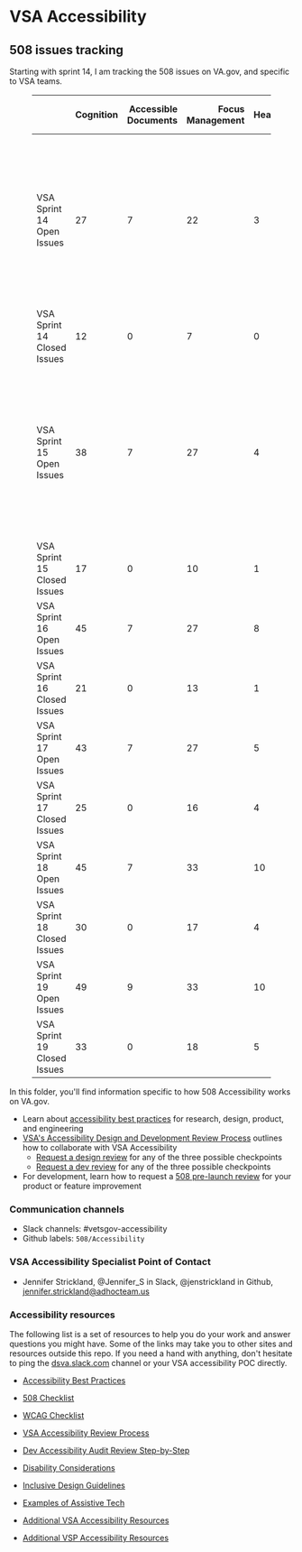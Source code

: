 # VSA Accessibility 

## 508 issues tracking

Starting with sprint 14, I am tracking the 508 issues on VA.gov, and specific to VSA teams. 

<figure>
  <table style="text-align:left">
    <thead>
      <tr style="text-align:left">
        <th style="text-align:left; width:100px;">&nbsp;</th>
        <th style="text-align:right">Cognition</th>
        <th style="text-align:right">Accessible Documents</th>
        <th style="text-align:right">Focus Management</th>
        <th style="text-align:right">Headings</th>
        <th style="text-align:right">Mobile Design</th>
        <th style="text-align:right">Semantic Markup</th>
        <th style="text-align:right">Top issues Total</th>
        <th style="text-align:left">&nbsp;</th>
        <th style="text-align:left">All 508/Accessibility issues</th>
        <th style="text-align:left">&nbsp;</th>
      </tr>
    </thead>
<tbody>
  <tr>
    <td>VSA Sprint 14 Open Issues</td>
    <td>27</td>
    <td>7</td>
    <td>22</td>
    <td>3</td>
    <td>8</td>
    <td>22</td>
    <td>89</td>
    <td>&nbsp;</td>
    <td>137 Open, including accessibility review requests</td>
    <td><a href='https://github.com/department-of-veterans-affairs/va.gov-team/blob/master/platform/accessibility/508-product-review-list.md'>The oldest issues have been open since June 18, 2019, and there are 12 of them.</a></td>
  </tr>
  <tr>
    <td>VSA Sprint 14 Closed Issues</td>
    <td>12</td>
    <td>0</td>
    <td>7</td>
    <td>0</td>
    <td>3</td>
    <td>3</td>
    <td>25</td>
    <td>&nbsp;</td>
    <td>&nbsp;</td>
    <td>&nbsp;</td>
  </tr>
  <tr>
  <td>VSA Sprint 15 Open Issues</td>
  <td>38</td>
  <td>7</td>
  <td>27</td>
  <td>4</td>
  <td>9</td>
  <td>28</td>
  <td>113</td>
  <td>&nbsp;</td>
  <td>165 Open, including review requests</td>
  <td><a href='https://github.com/department-of-veterans-affairs/va.gov-team/blob/master/platform/accessibility/508-product-review-list.md'>The oldest issues have been open since June 18, 2019, and there are 12 of them.</a></td>
  </tr>
  <tr>
    <td>VSA Sprint 15 Closed Issues</td>
    <td>17</td>
    <td>0</td>
    <td>10</td>
    <td>1</td>
    <td>3</td>
    <td>3</td>
    <td>34</td>
    <td>&nbsp;</td>
    <td>&nbsp;</td>
    <td>&nbsp;</td>
  </tr>
  <tr>
  <td>VSA Sprint 16 Open Issues</td>
  <td>45</td>
  <td>7</td>
  <td>27</td>
  <td>8</td>
  <td>10</td>
  <td>28</td>
  <td>125</td>
  <td>&nbsp;</td>
  <td>185 Open | 238 Closed</td>
  <td>&nbsp;</td>
  </tr>
  <tr>
  <td>VSA Sprint 16 Closed Issues</td><td>21</td><td>0</td>
  <td>13</td>
  <td>1</td>
  <td>4</td>
  <td>6</td>
  <td>45</td>
  <td>&nbsp;</td>
  <td>&nbsp;</td>
  <td>&nbsp;</td>
  </tr>
  <tr>
  <td>VSA Sprint 17 Open Issues</td>
  <td>43</td>
  <td>7</td>
  <td>27</td>
  <td>5</td>
  <td>10</td>
  <td>28</td>
  <td>120</td>
  <td>&nbsp;</td>
  <td>191 Open | 258 Closed</td>
  <td>&nbsp;</td>
  </tr>
  <tr>
    <td>VSA Sprint 17 Closed Issues</td>
    <td>25</td>
    <td>0</td>
    <td>16</td>
    <td>4</td>
    <td>5</td>
    <td>7</td>
    <td>57</td>
    <td>&nbsp;</td>
    <td>&nbsp;</td><td>&nbsp;</td>
  </tr>
  <tr>
  <td>VSA Sprint 18 Open Issues</td>
    <td>45</td>
    <td>7</td>
    <td>33</td>
    <td>10</td>
    <td>11</td>
    <td>41</td>
    <td>147</td>
    <td>&nbsp;</td>
    <td>239 Open (98 VSA) | 284 Closed (55 VSA)</td>
    <td>&nbsp;</td>
  </tr>
  <tr>
  <td>VSA Sprint 18 Closed Issues</td>
  <td>30</td>
  <td>0</td>
  <td>17</td>
  <td>4</td>
  <td>5</td>
  <td>9</td>
  <td>65</td>
  <td>&nbsp;</td>
  <td>&nbsp;</td>
  <td>&nbsp;</td>
  </tr>
  <tr>
  <td>VSA Sprint 19 Open Issues</td>
    <td>49</td>
    <td>9</td>
    <td>33</td>
    <td>10</td>
    <td>12</td><td>41</td>
    <td>154</td>
    <td>&nbsp;</td>
    <td>246 Open (101 VSA) | 297 Closed (56 VSA)</td>
    <td>&nbsp;</td>
  </tr>
  <tr>
  <td>VSA Sprint 19 Closed Issues</td>
  <td>33</td>
  <td>0</td>
  <td>18</td>
  <td>5</td>
  <td>5</td>
  <td>9</td>
  <td>70</td>
  <td>&nbsp;</td>
  <td>&nbsp;</td>
  <td>&nbsp;</td>
  </tr>
</tbody>
</table>
</figure>



In this folder, you'll find information specific to how 508 Accessibility works on VA.gov.

* Learn about [accessibility best practices](https://github.com/department-of-veterans-affairs/va.gov-team/blob/master/platform/accessibility/508-accessibility-best-practices.md) for research, design, product, and engineering
* [VSA's Accessibility Design and Development Review Process](https://github.com/department-of-veterans-affairs/va.gov-team/blob/master/teams/vsa/accessibility/review-process.md) outlines how to collaborate with VSA Accessibility
  - [Request a design review](https://github.com/department-of-veterans-affairs/va.gov-team/issues/new?assignees=emilywaggoner%2C+CrystabelReiter%2Cjenstrickland&labels=508%2FAccessibility%2C+design+review%2C+product+support&template=request_design_review_vsa.md&title=Request+design+review+for+ENTER_PRODUCT_NAME) for any of the three possible checkpoints
  - [Request a dev review](https://github.com/department-of-veterans-affairs/va.gov-team/issues/new?assignees=1Copenut%2C+jenstrickland&labels=508%2FAccessibility%2C+development+review%2C+product+support&template=request_dev_review_vsa.md&title=Request+development+review+for+ENTER_PRODUCT_NAME) for any of the three possible checkpoints
* For development, learn how to request a [508 pre-launch review](https://github.com/department-of-veterans-affairs/va.gov-team/blob/master/platform/accessibility/508-request-prelaunch-review.md) for your product or feature improvement

### Communication channels
- Slack channels: #vetsgov-accessibility
- Github labels: `508/Accessibility`

### VSA Accessibility Specialist Point of Contact
- Jennifer Strickland, @Jennifer_S in Slack, @jenstrickland in Github, jennifer.strickland@adhocteam.us

### Accessibility resources
The following list is a set of resources to help you do your work and answer questions you might have. Some of the links may take you to other sites and resources outside this repo. If you need a hand with anything, don't hesitate to ping the [dsva.slack.com](https://dsva.slack.com/#vetsgov-accessibility) channel or your VSA accessibility POC directly.

* [Accessibility Best Practices](https://github.com/department-of-veterans-affairs/va.gov-team/blob/master/platform/accessibility/508-accessibility-best-practices.md)

* [508 Checklist](https://github.com/department-of-veterans-affairs/va.gov-team/blob/master/platform/accessibility/508-checklist.md)

* [WCAG Checklist](https://github.com/department-of-veterans-affairs/va.gov-team/blob/master/platform/accessibility/WCAG-Checklist.md)

* [VSA Accessibility Review Process](https://github.com/department-of-veterans-affairs/va.gov-team/blob/master/teams/vsa/accessibility/review-process.md)

* [Dev Accessibility Audit Review Step-by-Step](https://github.com/department-of-veterans-affairs/va.gov-team/blob/master/teams/vsa/accessibility/accessibility-dev-review-step-by-step.md)

* [Disability Considerations](https://github.com/department-of-veterans-affairs/va.gov-team/blob/master/platform/accessibility/disability-considerations.md)

* [Inclusive Design Guidelines](https://github.com/department-of-veterans-affairs/va.gov-team/blob/master/teams/vsa/accessibility/inclusive-design-guidelines.md)

* [Examples of Assistive Tech](https://github.com/department-of-veterans-affairs/va.gov-team/blob/master/teams/vsa/accessibility/examples-of-assistive-tech.md_)

* [Additional VSA Accessibility Resources](https://github.com/department-of-veterans-affairs/va.gov-team/tree/master/teams/vsa/accessibility)

* [Additional VSP Accessibility Resources](https://github.com/department-of-veterans-affairs/va.gov-team/tree/master/platform/accessibility)
